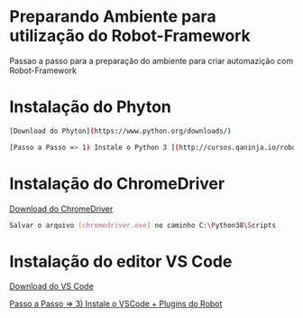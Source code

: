 # Preparando Ambiente para utilização do Robot-Framework

Passao a passo para a preparação do ambiente para criar automazição com Robot-Framework


# Instalação do Phyton
```sh
[Download do Phyton](https://www.python.org/downloads/)
```
```sh
[Passo a Passo => 1) Instale o Python 3 ](http://cursos.qaninja.io/roboweek-gratuito-1a-edicao/)
```
# Instalação do ChromeDriver
[Download do ChromeDriver](https://chromedriver.storage.googleapis.com/86.0.4240.22/chromedriver_win32.zip)
```sh
Salvar o arquivo [chromedriver.exe] no caminho C:\Python38\Scripts
```

# Instalação do editor VS Code
[Download do VS Code](https://code.visualstudio.com/)

[Passo a Passo => 3) Instale o VSCode + Plugins do Robot](http://cursos.qaninja.io/roboweek-gratuito-1a-edicao/)
